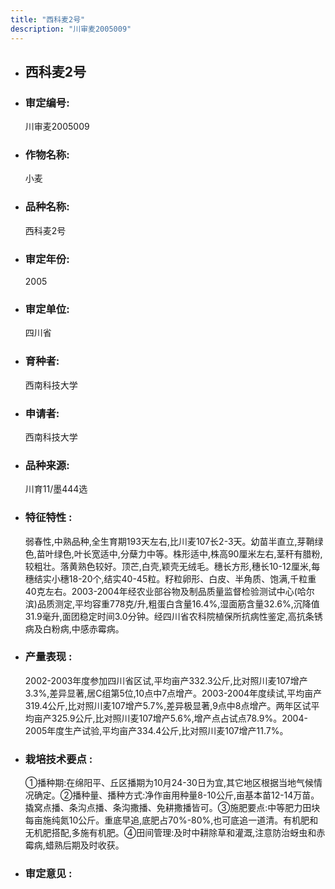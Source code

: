 ```yaml
---
title: "西科麦2号"
description: "川审麦2005009"
---
```

* ## 西科麦2号
* ###  审定编号:  
   川审麦2005009

*  ### 作物名称:  
   小麦

*   ###  品种名称: 
    西科麦2号

*   ### 审定年份: 
    2005

*   ### 审定单位:  
    四川省

*   ### 育种者:  
    西南科技大学

*   ### 申请者:  
    西南科技大学

*   ### 品种来源:  
    川育11/墨444选

*   ### 特征特性 : 
    弱春性,中熟品种,全生育期193天左右,比川麦107长2-3天。幼苗半直立,芽鞘绿色,苗叶绿色,叶长宽适中,分蘖力中等。株形适中,株高90厘米左右,茎秆有腊粉,较粗壮。落黄熟色较好。顶芒,白壳,颖壳无绒毛。穗长方形,穗长10-12厘米,每穗结实小穗18-20个,结实40-45粒。籽粒卵形、白皮、半角质、饱满,千粒重40克左右。2003-2004年经农业部谷物及制品质量监督检验测试中心(哈尔滨)品质测定,平均容重778克/升,粗蛋白含量16.4%,湿面筋含量32.6%,沉降值31.9毫升,面团稳定时间3.0分钟。经四川省农科院植保所抗病性鉴定,高抗条锈病及白粉病,中感赤霉病。

*   ### 产量表现 : 
    2002-2003年度参加四川省区试,平均亩产332.3公斤,比对照川麦107增产3.3%,差异显著,居C组第5位,10点中7点增产。2003-2004年度续试,平均亩产319.4公斤,比对照川麦107增产5.7%,差异极显著,9点中8点增产。两年区试平均亩产325.9公斤,比对照川麦107增产5.6%,增产点占试点78.9%。2004-2005年度生产试验,平均亩产334.4公斤,比对照川麦107增产11.7%。

*   ### 栽培技术要点 : 
    ①播种期:在绵阳平、丘区播期为10月24-30日为宜,其它地区根据当地气候情况确定。②播种量、播种方式:净作亩用种量8-10公斤,亩基本苗12-14万苗。撬窝点播、条沟点播、条沟撒播、免耕撒播皆可。③施肥要点:中等肥力田块每亩施纯氮10公斤。重底早追,底肥占70%-80%,也可底追一道清。有机肥和无机肥搭配,多施有机肥。④田间管理:及时中耕除草和灌溉,注意防治蚜虫和赤霉病,蜡熟后期及时收获。

*   ### 审定意见 : 
    

